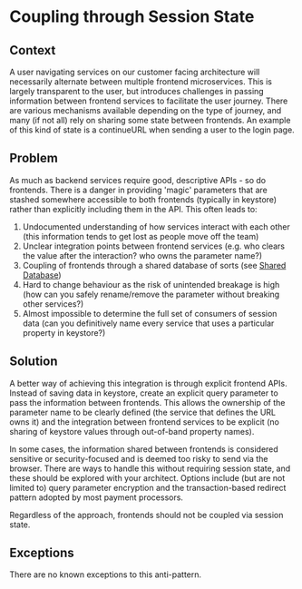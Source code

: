# Coupling through Session State

## Context

A user navigating services on our customer facing architecture will necessarily alternate between multiple frontend microservices. This is largely transparent to the user, but introduces challenges in passing information between frontend services to facilitate the user journey. There are various mechanisms available depending on the type of journey, and many (if not all) rely on sharing some state between frontends. An example of this kind of state is a continueURL when sending a user to the login page.

## Problem

As much as backend services require good, descriptive APIs - so do frontends. There is a danger in providing 'magic' parameters that are stashed somewhere accessible to both frontends (typically in keystore) rather than explicitly including them in the API. This often leads to:

1. Undocumented understanding of how services interact with each other (this information tends to get lost as people move off the team)
1. Unclear integration points between frontend services (e.g. who clears the value after the interaction? who owns the parameter name?)
1. Coupling of frontends through a shared database of sorts (see [Shared Database](shared-database.md))
1. Hard to change behaviour as the risk of unintended breakage is high (how can you safely rename/remove the parameter without breaking other services?)
1. Almost impossible to determine the full set of consumers of session data (can you definitively name every service that uses a particular property in keystore?)

## Solution

A better way of achieving this integration is through explicit frontend APIs. Instead of saving data in keystore, create an explicit query parameter to pass the information between frontends. This allows the ownership of the parameter name to be clearly defined (the service that defines the URL owns it) and the integration between frontend services to be explicit (no sharing of keystore values through out-of-band property names).

In some cases, the information shared between frontends is considered sensitive or security-focused and is deemed too risky to send via the browser. There are ways to handle this without requiring session state, and these should be explored with your architect. Options include (but are not limited to) query parameter encryption and the transaction-based redirect pattern adopted by most payment processors.

Regardless of the approach, frontends should not be coupled via session state.

## Exceptions

There are no known exceptions to this anti-pattern.
